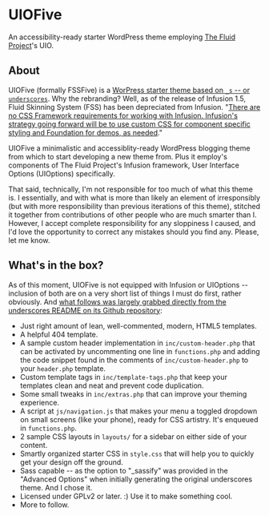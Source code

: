 # UIOFive

An accessibility-ready starter WordPress theme employing [The Fluid Project](http://fluidproject.org/)'s UIO.

## About

UIOFive (formally FSSFive) is a [WorPress starter theme based on `_s` -- or `underscores`](http://underscores.me/). Why the rebranding? Well, as of the release of Infusion 1.5, Fluid Skinning System (FSS) has been depreciated from Infusion. "[There are no CSS Framework requirements for working with Infusion. Infusion's strategy going forward will be to use custom CSS for component specific styling and Foundation for demos, as needed](http://docs.fluidproject.org/infusion/development/DeprecationsIn1_5.html)." 

UIOFive a minimalistic and accessiblity-ready WordPress blogging theme from which to start developing a new theme from. Plus it employ's components of The Fluid Project's Infusion framework, User Interface Options (UIOptions) specifically.

That said, technically, I'm not responsible for too much of what this theme is. I essentially, and with what is more than likely an element of irresponsibly (but with more responsibility than previous iterations of this theme), stitched it together from contributions of other people who are much smarter than I. However, I accept complete responsibility for any sloppiness I caused, and I'd love the opportunity to correct any mistakes should you find any. Please, let me know.

## What's in the box?

As of this moment, UIOFive is not equipped with Infusion or UIOptions -- inclusion of both are on a very short list of things I must do first, rather obviously. And [what follows was largely grabbed directly from the underscores README on its Github repository](https://github.com/Automattic/_s/blob/master/README.md):

* Just right amount of lean, well-commented, modern, HTML5 templates.
* A helpful 404 template.
* A sample custom header implementation in `inc/custom-header.php` that can be activated by uncommenting one line in `functions.php` and adding the code snippet found in the comments of `inc/custom-header.php` to your `header.php` template.
* Custom template tags in `inc/template-tags.php` that keep your templates clean and neat and prevent code duplication.
* Some small tweaks in `inc/extras.php` that can improve your theming experience.
* A script at `js/navigation.js` that makes your menu a toggled dropdown on small screens (like your phone), ready for CSS artistry. It's enqueued in `functions.php`.
* 2 sample CSS layouts in `layouts/` for a sidebar on either side of your content.
* Smartly organized starter CSS in `style.css` that will help you to quickly get your design off the ground.
* Sass capable -- as the option to "_sassify" was provided in the "Advanced Options" when initially generating the original underscores theme. And I chose it.
* Licensed under GPLv2 or later. :) Use it to make something cool.
* More to follow.